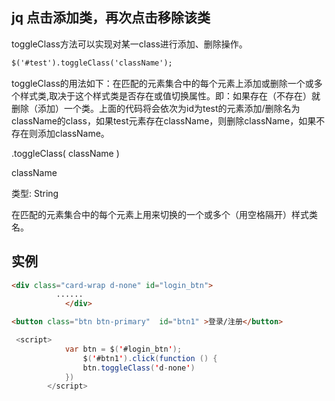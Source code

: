 

##  jq  点击添加类，再次点击移除该类

toggleClass方法可以实现对某一class进行添加、删除操作。

```html
$('#test').toggleClass('className');
```

toggleClass的用法如下：在匹配的元素集合中的每个元素上添加或删除一个或多个样式类,取决于这个样式类是否存在或值切换属性。即：如果存在（不存在）就删除（添加）一个类。上面的代码将会依次为id为test的元素添加/删除名为className的class，如果test元素存在className，则删除className，如果不存在则添加className。

.toggleClass( className )

className

类型: String

在匹配的元素集合中的每个元素上用来切换的一个或多个（用空格隔开）样式类名。

## 实例

```html
<div class="card-wrap d-none" id="login_btn">
          ......
            </div>
```

```html
<button class="btn btn-primary"  id="btn1" >登录/注册</button>
```

```java
 <script>
            var btn = $('#login_btn');
                $('#btn1').click(function () {
                btn.toggleClass('d-none')
            })
        </script>
```

